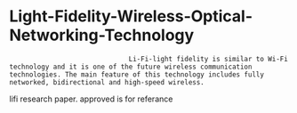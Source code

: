 # Light-Fidelity-Wireless-Optical-Networking-Technology
                                  Li-Fi-light fidelity is similar to Wi-Fi technology and it is one of the future wireless communication technologies. The main feature of this technology includes fully networked, bidirectional and high-speed wireless. 
lifi research paper. approved is for referance 
